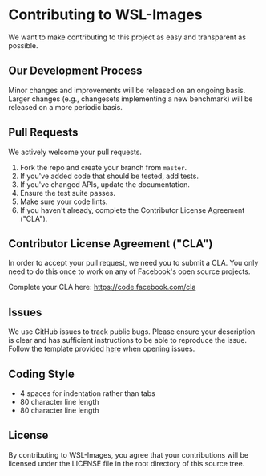 # Contributing to WSL-Images
We want to make contributing to this project as easy and transparent as possible.

## Our Development Process
Minor changes and improvements will be released on an ongoing basis. Larger changes (e.g., changesets implementing a new benchmark) will be released on a more periodic basis.

## Pull Requests
We actively welcome your pull requests.

1. Fork the repo and create your branch from `master`.
2. If you've added code that should be tested, add tests.
3. If you've changed APIs, update the documentation.
4. Ensure the test suite passes.
5. Make sure your code lints.
6. If you haven't already, complete the Contributor License Agreement ("CLA").

## Contributor License Agreement ("CLA")
In order to accept your pull request, we need you to submit a CLA. You only need
to do this once to work on any of Facebook's open source projects.

Complete your CLA here: <https://code.facebook.com/cla>

## Issues
We use GitHub issues to track public bugs. Please ensure your description is
clear and has sufficient instructions to be able to reproduce the issue. Follow
the template provided [here](.github/issue_template.md) when opening issues.

## Coding Style  
* 4 spaces for indentation rather than tabs
* 80 character line length
* 80 character line length

## License
By contributing to WSL-Images, you agree that your contributions will be licensed
under the LICENSE file in the root directory of this source tree.

